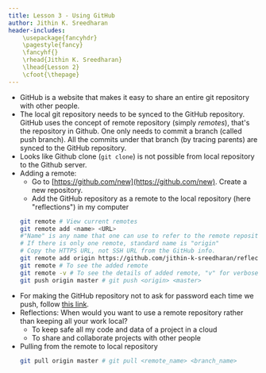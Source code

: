 ```yaml
---
title: Lesson 3 - Using GitHub
author: Jithin K. Sreedharan
header-includes:
    \usepackage{fancyhdr}
    \pagestyle{fancy}
    \fancyhf{}
    \rhead{Jithin K. Sreedharan}
    \lhead{Lesson 2}
    \cfoot{\thepage}
---
```


<!-- # Using GitHub -->

* GitHub is a website that makes it easy to share an entire git repository with other people.
* The local git repository needs to be synced to the GitHub repository. GitHub uses the concept of remote repository (simply _remotes_), that's the repository in Github. One only needs to commit a branch (called push branch). All the commits under that branch (by tracing parents) are synced to the GitHub repository.
* Looks like Github clone (`git clone`) is not possible from local repository to the Github server.
* Adding a remote:
    - Go to [https://github.com/new](https://github.com/new). Create a new repository.
    - Add the GitHub repository as a remote to the local repository (here "reflections") in my computer
    ``` bash
    git remote # View current remotes
    git remote add <name> <URL>
    #"Name" is any name that one can use to refer to the remote repository.
    # If there is only one remote, standard name is "origin"
    # Copy the HTTPS URL, not SSH URL from the GitHub info.
    git remote add origin https://github.com/jithin-k-sreedharan/reflections.git
    git remote # To see the added remote
    git remote -v # To see the details of added remote, "v" for verbose
    git push origin master # git push <origin> <master>
    ```
* For making the GitHub repository not to ask for password each time we push, follow [this link](https://help.github.com/articles/caching-your-github-password-in-git/).
* Reflections: When would you want to use a remote repository rather than keeping all your work local?  
    - To keep safe all my code and data of a project in a cloud
    - To share and collaborate projects with other people
* Pulling from the remote to local repository
    ``` bash
    git pull origin master # git pull <remote_name> <branch_name>
    ```

